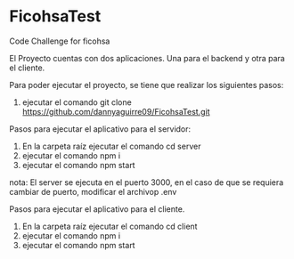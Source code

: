 # FicohsaTest
Code Challenge for ficohsa

El Proyecto cuentas con dos aplicaciones. Una para el backend y otra para el cliente.

Para poder ejecutar el proyecto, se tiene que realizar los siguientes pasos:

1) ejecutar el comando git clone https://github.com/dannyaguirre09/FicohsaTest.git

Pasos para ejecutar el aplicativo para el servidor: 

1) En la carpeta raíz ejecutar el comando cd server
2) ejecutar el comando npm i 
3) ejecutar el comando npm start

nota: El server se ejecuta en el puerto 3000, en el caso de que se requiera cambiar de puerto, modificar el archivop .env


Pasos para ejecutar el aplicativo para el cliente.

1) En la carpeta raíz ejecutar el comando cd client
2) ejecutar el comando npm i 
3) ejecutar el comando npm start
